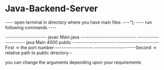 # Java-Backend-Server
---- open terminal in directory where you have main files ----");
---- run following commands ----

--------------------- javac Main.java ----------------------------
--------------------- java Main 4000 public ----------------------
---------------------First ->  the port number--------------------
---------------------Second -> relative path to public directory--

you can change the arguments depending upon your requirements
